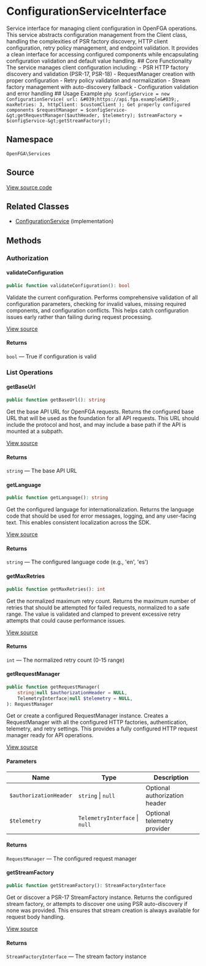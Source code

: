 # ConfigurationServiceInterface

Service interface for managing client configuration in OpenFGA operations. This service abstracts configuration management from the Client class, handling the complexities of PSR factory discovery, HTTP client configuration, retry policy management, and endpoint validation. It provides a clean interface for accessing configured components while encapsulating configuration validation and default value handling. ## Core Functionality The service manages client configuration including: - PSR HTTP factory discovery and validation (PSR-17, PSR-18) - RequestManager creation with proper configuration - Retry policy validation and normalization - Stream factory management with auto-discovery fallback - Configuration validation and error handling ## Usage Example ```php $configService = new ConfigurationService( url: &#039;https://api.fga.example&#039;, maxRetries: 3, httpClient: $customClient ); Get properly configured components $requestManager = $configService-&gt;getRequestManager($authHeader, $telemetry); $streamFactory = $configService-&gt;getStreamFactory(); ```

## Namespace

`OpenFGA\Services`

## Source

[View source code](https://github.com/evansims/openfga-php/blob/main/src/Services/ConfigurationServiceInterface.php)

## Related Classes

* [ConfigurationService](Services/ConfigurationService.md) (implementation)

## Methods

### Authorization

#### validateConfiguration

```php
public function validateConfiguration(): bool

```

Validate the current configuration. Performs comprehensive validation of all configuration parameters, checking for invalid values, missing required components, and configuration conflicts. This helps catch configuration issues early rather than failing during request processing.

[View source](https://github.com/evansims/openfga-php/blob/main/src/Services/ConfigurationServiceInterface.php#L131)

#### Returns

`bool` — True if configuration is valid

### List Operations

#### getBaseUrl

```php
public function getBaseUrl(): string

```

Get the base API URL for OpenFGA requests. Returns the configured base URL that will be used as the foundation for all API requests. This URL should include the protocol and host, and may include a base path if the API is mounted at a subpath.

[View source](https://github.com/evansims/openfga-php/blob/main/src/Services/ConfigurationServiceInterface.php#L60)

#### Returns

`string` — The base API URL

#### getLanguage

```php
public function getLanguage(): string

```

Get the configured language for internationalization. Returns the language code that should be used for error messages, logging, and any user-facing text. This enables consistent localization across the SDK.

[View source](https://github.com/evansims/openfga-php/blob/main/src/Services/ConfigurationServiceInterface.php#L71)

#### Returns

`string` — The configured language code (e.g., &#039;en&#039;, &#039;es&#039;)

#### getMaxRetries

```php
public function getMaxRetries(): int

```

Get the normalized maximum retry count. Returns the maximum number of retries that should be attempted for failed requests, normalized to a safe range. The value is validated and clamped to prevent excessive retry attempts that could cause performance issues.

[View source](https://github.com/evansims/openfga-php/blob/main/src/Services/ConfigurationServiceInterface.php#L83)

#### Returns

`int` — The normalized retry count (0-15 range)

#### getRequestManager

```php
public function getRequestManager(
    string|null $authorizationHeader = NULL,
    TelemetryInterface|null $telemetry = NULL,
): RequestManager

```

Get or create a configured RequestManager instance. Creates a RequestManager with all the configured HTTP factories, authentication, telemetry, and retry settings. This provides a fully configured HTTP request manager ready for API operations.

[View source](https://github.com/evansims/openfga-php/blob/main/src/Services/ConfigurationServiceInterface.php#L100)

#### Parameters

| Name                   | Type                               | Description                   |
| ---------------------- | ---------------------------------- | ----------------------------- |
| `$authorizationHeader` | `string` &#124; `null`             | Optional authorization header |
| `$telemetry`           | `TelemetryInterface` &#124; `null` | Optional telemetry provider   |

#### Returns

`RequestManager` — The configured request manager

#### getStreamFactory

```php
public function getStreamFactory(): StreamFactoryInterface

```

Get or discover a PSR-17 StreamFactory instance. Returns the configured stream factory, or attempts to discover one using PSR auto-discovery if none was provided. This ensures that stream creation is always available for request body handling.

[View source](https://github.com/evansims/openfga-php/blob/main/src/Services/ConfigurationServiceInterface.php#L115)

#### Returns

`StreamFactoryInterface` — The stream factory instance
